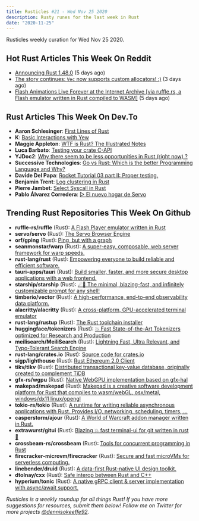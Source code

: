 ```yaml
---
title: Rusticles #21 - Wed Nov 25 2020
description: Rusty runes for the last week in Rust
date: "2020-11-25"
---
```


Rusticles weekly curation for Wed Nov 25 2020.

## Hot Rust Articles This Week On Reddit

- [Announcing Rust 1.48.0](https://www.reddit.com/r/rust/comments/jx3v8b/announcing_rust_1480/) (5 days ago)
- [The story continues: `Vec` now supports custom allocators! :)](https://www.reddit.com/r/rust/comments/jymzdw/the_story_continues_vec_now_supports_custom/) (3 days ago)
- [Flash Animations Live Forever at the Internet Archive [via ruffle.rs, a Flash emulator written in Rust compiled to WASM]](https://www.reddit.com/r/rust/comments/jxfhnp/flash_animations_live_forever_at_the_internet/) (5 days ago)

## Rust Articles This Week On Dev.To

- **Aaron Schlesinger**: [First Lines of Rust](https://dev.to/arschles/first-lines-of-rust-ofe)
- **K**: [Basic Interactions with Yew](https://dev.to/fllstck/basic-interactions-with-yew-3pa3)
- **Maggie Appleton**: [WTF is Rust? The Illustrated Notes](https://dev.to/egghead/wtf-is-rust-the-illustrated-notes-564p)
- **Luca Barbato**: [Testing your crate C-API](https://dev.to/luzero/testing-your-crate-c-api-19nc)
- **YJDoc2**: [Why there seem to be less opportunities in Rust (right now) ?](https://dev.to/yjdoc2/why-there-seem-to-be-less-opportunities-in-rust-right-now-486h)
- **Successive Technologies**: [Go vs Rust: Which is the better Programming Language and Why?](https://dev.to/successivetechblogs/go-vs-rust-which-is-the-better-programming-language-and-why-1npa)
- **Davide Del Papa**: [Rocket Tutorial 03 part II: Proper testing.](https://dev.to/davidedelpapa/rocket-tutorial-03-part-ii-proper-testing-6h)
- **Benjamin Trent**: [Log clustering in Rust](https://dev.to/benwtrent/log-clustering-in-rust-4h2p)
- **Pierre Jambet**: [Select Syscall in Rust](https://dev.to/pjam/select-syscall-in-rust-mm)
- **Pablo Álvarez Corredera**: [▷ El nuevo hogar de Servo](https://dev.to/rosepac/el-nuevo-hogar-de-servo-4of0)

## Trending Rust Repositories This Week On Github

- **ruffle-rs/ruffle** (Rust): [A Flash Player emulator written in Rust](https://github.com/ruffle-rs/ruffle)
- **servo/servo** (Rust): [The Servo Browser Engine](https://github.com/servo/servo)
- **orf/gping** (Rust): [Ping, but with a graph](https://github.com/orf/gping)
- **seanmonstar/warp** (Rust): [A super-easy, composable, web server framework for warp speeds.](https://github.com/seanmonstar/warp)
- **rust-lang/rust** (Rust): [Empowering everyone to build reliable and efficient software.](https://github.com/rust-lang/rust)
- **tauri-apps/tauri** (Rust): [Build smaller, faster, and more secure desktop applications with a web frontend.](https://github.com/tauri-apps/tauri)
- **starship/starship** (Rust): [☄🌌️ The minimal, blazing-fast, and infinitely customizable prompt for any shell!](https://github.com/starship/starship)
- **timberio/vector** (Rust): [A high-performance, end-to-end observability data platform.](https://github.com/timberio/vector)
- **alacritty/alacritty** (Rust): [A cross-platform, GPU-accelerated terminal emulator](https://github.com/alacritty/alacritty)
- **rust-lang/rustup** (Rust): [The Rust toolchain installer](https://github.com/rust-lang/rustup)
- **huggingface/tokenizers** (Rust): [💥 Fast State-of-the-Art Tokenizers optimized for Research and Production](https://github.com/huggingface/tokenizers)
- **meilisearch/MeiliSearch** (Rust): [Lightning Fast, Ultra Relevant, and Typo-Tolerant Search Engine](https://github.com/meilisearch/MeiliSearch)
- **rust-lang/crates.io** (Rust): [Source code for crates.io](https://github.com/rust-lang/crates.io)
- **sigp/lighthouse** (Rust): [Rust Ethereum 2.0 Client](https://github.com/sigp/lighthouse)
- **tikv/tikv** (Rust): [Distributed transactional key-value database, originally created to complement TiDB](https://github.com/tikv/tikv)
- **gfx-rs/wgpu** (Rust): [Native WebGPU implementation based on gfx-hal](https://github.com/gfx-rs/wgpu)
- **makepad/makepad** (Rust): [Makepad is a creative software development platform for Rust that compiles to wasm/webGL, osx/metal, windows/dx11 linux/opengl](https://github.com/makepad/makepad)
- **tokio-rs/tokio** (Rust): [A runtime for writing reliable asynchronous applications with Rust. Provides I/O, networking, scheduling, timers, ...](https://github.com/tokio-rs/tokio)
- **casperstorm/ajour** (Rust): [A World of Warcraft addon manager written in Rust.](https://github.com/casperstorm/ajour)
- **extrawurst/gitui** (Rust): [Blazing 💥 fast terminal-ui for git written in rust 🦀](https://github.com/extrawurst/gitui)
- **crossbeam-rs/crossbeam** (Rust): [Tools for concurrent programming in Rust](https://github.com/crossbeam-rs/crossbeam)
- **firecracker-microvm/firecracker** (Rust): [Secure and fast microVMs for serverless computing.](https://github.com/firecracker-microvm/firecracker)
- **linebender/druid** (Rust): [A data-first Rust-native UI design toolkit.](https://github.com/linebender/druid)
- **dtolnay/cxx** (Rust): [Safe interop between Rust and C++](https://github.com/dtolnay/cxx)
- **hyperium/tonic** (Rust): [A native gRPC client & server implementation with async/await support.](https://github.com/hyperium/tonic)

_Rusticles is a weekly roundup for all things Rust! If you have more suggestions for resources, submit them below! Follow me on Twitter for more projects [@dennisokeeffe92](https://twitter.com/dennisokeeffe92)._